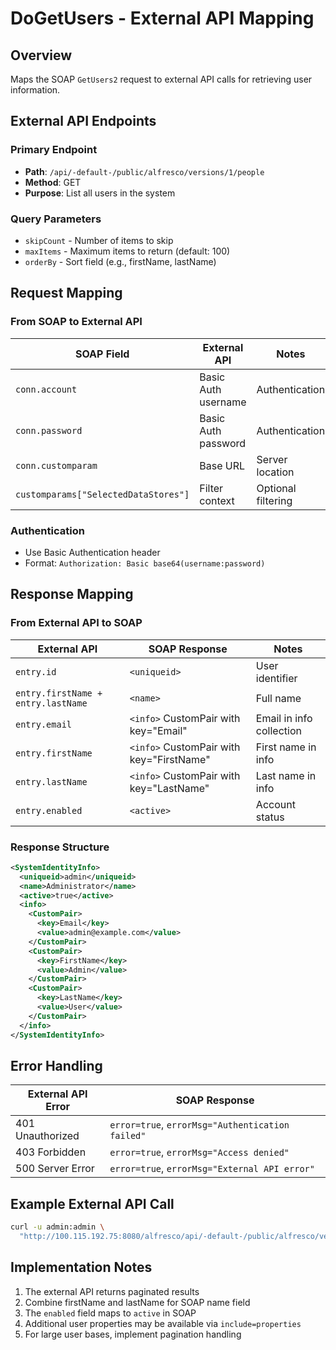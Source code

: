 # DoGetUsers - External API Mapping

## Overview
Maps the SOAP `GetUsers2` request to external API calls for retrieving user information.

## External API Endpoints

### Primary Endpoint
- **Path**: `/api/-default-/public/alfresco/versions/1/people`
- **Method**: GET
- **Purpose**: List all users in the system

### Query Parameters
- `skipCount` - Number of items to skip
- `maxItems` - Maximum items to return (default: 100)
- `orderBy` - Sort field (e.g., firstName, lastName)

## Request Mapping

### From SOAP to External API

| SOAP Field | External API | Notes |
|------------|--------------|-------|
| `conn.account` | Basic Auth username | Authentication |
| `conn.password` | Basic Auth password | Authentication |
| `conn.customparam` | Base URL | Server location |
| `customparams["SelectedDataStores"]` | Filter context | Optional filtering |

### Authentication
- Use Basic Authentication header
- Format: `Authorization: Basic base64(username:password)`

## Response Mapping

### From External API to SOAP

| External API | SOAP Response | Notes |
|--------------|---------------|-------|
| `entry.id` | `<uniqueid>` | User identifier |
| `entry.firstName + entry.lastName` | `<name>` | Full name |
| `entry.email` | `<info>` CustomPair with key="Email" | Email in info collection |
| `entry.firstName` | `<info>` CustomPair with key="FirstName" | First name in info |
| `entry.lastName` | `<info>` CustomPair with key="LastName" | Last name in info |
| `entry.enabled` | `<active>` | Account status |

### Response Structure
```xml
<SystemIdentityInfo>
  <uniqueid>admin</uniqueid>
  <name>Administrator</name>
  <active>true</active>
  <info>
    <CustomPair>
      <key>Email</key>
      <value>admin@example.com</value>
    </CustomPair>
    <CustomPair>
      <key>FirstName</key>
      <value>Admin</value>
    </CustomPair>
    <CustomPair>
      <key>LastName</key>
      <value>User</value>
    </CustomPair>
  </info>
</SystemIdentityInfo>
```

## Error Handling

| External API Error | SOAP Response |
|-------------------|---------------|
| 401 Unauthorized | `error=true`, `errorMsg="Authentication failed"` |
| 403 Forbidden | `error=true`, `errorMsg="Access denied"` |
| 500 Server Error | `error=true`, `errorMsg="External API error"` |

## Example External API Call

```bash
curl -u admin:admin \
  "http://100.115.192.75:8080/alfresco/api/-default-/public/alfresco/versions/1/people?maxItems=100"
```

## Implementation Notes

1. The external API returns paginated results
2. Combine firstName and lastName for SOAP name field
3. The `enabled` field maps to `active` in SOAP
4. Additional user properties may be available via `include=properties`
5. For large user bases, implement pagination handling